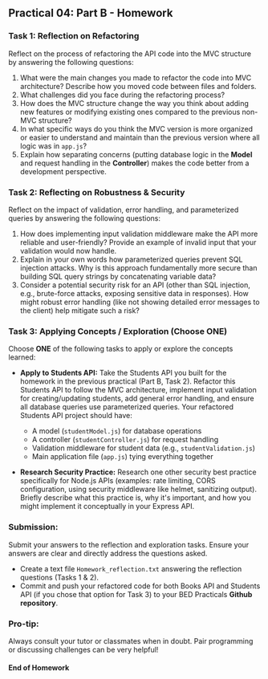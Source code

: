 ## Practical 04: Part B - Homework

### Task 1: Reflection on Refactoring

Reflect on the process of refactoring the API code into the MVC structure by answering the following questions:

1.  What were the main changes you made to refactor the code into MVC architecture? Describe how you moved code between files and folders.
2.  What challenges did you face during the refactoring process?
3.  How does the MVC structure change the way you think about adding new features or modifying existing ones compared to the previous non-MVC structure?
4.  In what specific ways do you think the MVC version is more organized or easier to understand and maintain than the previous version where all logic was in `app.js`?
5.  Explain how separating concerns (putting database logic in the **Model** and request handling in the **Controller**) makes the code better from a development perspective.

### Task 2: Reflecting on Robustness & Security

Reflect on the impact of validation, error handling, and parameterized queries by answering the following questions:

1.  How does implementing input validation middleware make the API more reliable and user-friendly? Provide an example of invalid input that your validation would now handle.
2.  Explain in your own words how parameterized queries prevent SQL injection attacks. Why is this approach fundamentally more secure than building SQL query strings by concatenating variable data?
3.  Consider a potential security risk for an API (other than SQL injection, e.g., brute-force attacks, exposing sensitive data in responses). How might robust error handling (like not showing detailed error messages to the client) help mitigate such a risk?

### Task 3: Applying Concepts / Exploration (Choose ONE)

Choose **ONE** of the following tasks to apply or explore the concepts learned:

- **Apply to Students API:** Take the Students API you built for the homework in the previous practical (Part B, Task 2). Refactor this Students API to follow the MVC architecture, implement input validation for creating/updating students, add general error handling, and ensure all database queries use parameterized queries. Your refactored Students API project should have:

  - A model (`studentModel.js`) for database operations
  - A controller (`studentController.js`) for request handling
  - Validation middleware for student data (e.g., `studentValidation.js`)
  - Main application file (`app.js`) tying everything together

- **Research Security Practice:** Research one other security best practice specifically for Node.js APIs (examples: rate limiting, CORS configuration, using security middleware like helmet, sanitizing output). Briefly describe what this practice is, why it's important, and how you might implement it conceptually in your Express API.

### Submission:

Submit your answers to the reflection and exploration tasks. Ensure your answers are clear and directly address the questions asked.

- Create a text file `Homework_reflection.txt` answering the reflection questions (Tasks 1 & 2).
- Commit and push your refactored code for both Books API and Students API (if you chose that option for Task 3) to your BED Practicals **Github repository**.

### Pro-tip:

Always consult your tutor or classmates when in doubt. Pair programming or discussing challenges can be very helpful!

#### End of Homework
